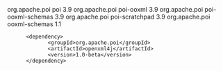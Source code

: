 <dependency>
                 <groupId>org.apache.poi</groupId>
                 <artifactId>poi</artifactId>
                 <version>3.9</version>
          </dependency>
          <dependency>
                 <groupId>org.apache.poi</groupId>
                 <artifactId>poi-ooxml</artifactId>
                 <version>3.9</version>
          </dependency>
          <dependency>
                 <groupId>org.apache.poi</groupId>
                 <artifactId>poi-ooxml-schemas</artifactId>
                 <version>3.9</version>
          </dependency>
          <dependency>
                 <groupId>org.apache.poi</groupId>
                 <artifactId>poi-scratchpad</artifactId>
                 <version>3.9</version>
          </dependency>
          <dependency>
                 <groupId>org.apache.poi</groupId>
                 <artifactId>ooxml-schemas</artifactId>
                 <version>1.1</version>
          </dependency>

          <dependency>
                 <groupId>org.apache.poi</groupId>
                 <artifactId>openxml4j</artifactId>
                 <version>1.0-beta</version>
          </dependency>
